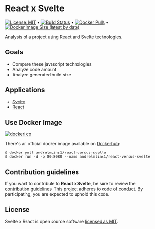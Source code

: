 # React x Svelte

[![License: MIT](https://img.shields.io/badge/License-MIT-yellow.svg)](https://github.com/andrelmlins/react-versus-svelte/blob/master/LICENSE) &bull; [![Build Status](https://travis-ci.com/andrelmlins/react-versus-svelte.svg?branch=master)](https://travis-ci.com/andrelmlins/react-versus-svelte) &bull; [![Docker Pulls](https://img.shields.io/docker/pulls/andrelmlins1/react-versus-svelte)](https://hub.docker.com/repository/docker/andrelmlins1/react-versus-svelte) &bull; [![Docker Image Size (latest by date)](https://img.shields.io/docker/image-size/andrelmlins1/react-versus-svelte)](https://hub.docker.com/repository/docker/andrelmlins1/react-versus-svelte)

Analysis of a project using React and Svelte technologies.

## Goals

- Compare these javascript technologies
- Analyze code amount
- Analyze generated build size

## Applications

- [Svelte](https://react-versus-svelte.netlify.app/svelte/)
- [React](https://react-versus-svelte.netlify.app/react/)

## Use Docker Image

[![dockeri.co](https://dockeri.co/image/andrelmlins1/react-versus-svelte)](https://hub.docker.com/r/andrelmlins1/react-versus-svelte)

There's an official docker image available on [Dockerhub](https://hub.docker.com/r/andrelmlins1/react-versus-svelte):

```
$ docker pull andrelmlins1/react-versus-svelte
$ docker run -d -p 80:8080 --name andrelmlins1/react-versus-svelte
```

## Contribution guidelines

If you want to contribute to **React x Svelte**, be sure to review the
[contribution guidelines](CONTRIBUTING.md). This project adheres to
[code of conduct](CODE_OF_CONDUCT.md). By participating, you are expected to
uphold this code.

## License

Svelte x React is open source software [licensed as MIT](https://github.com/andrelmlins/react-versus-svelte/blob/master/LICENSE).
